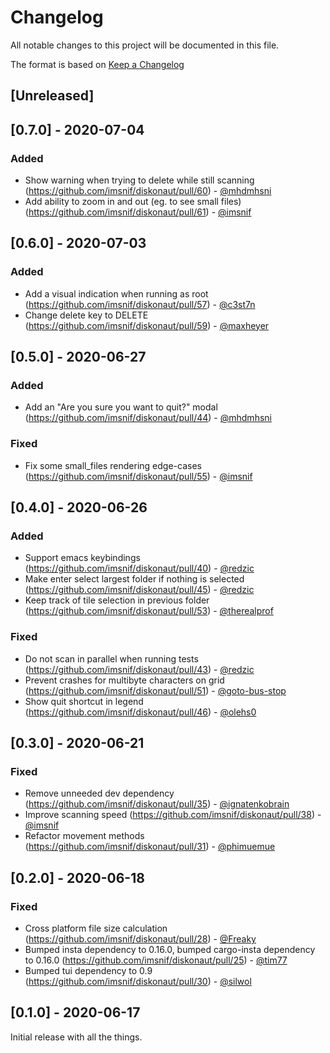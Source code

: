 # Changelog

All notable changes to this project will be documented in this file.

The format is based on [Keep a Changelog](https://keepachangelog.com/en/1.0.0/)

## [Unreleased]

## [0.7.0] - 2020-07-04

### Added
* Show warning when trying to delete while still scanning (https://github.com/imsnif/diskonaut/pull/60) - [@mhdmhsni](https://github.com/mhdmhsni)
* Add ability to zoom in and out (eg. to see small files) (https://github.com/imsnif/diskonaut/pull/61) - [@imsnif](https://github.com/imsnif)

## [0.6.0] - 2020-07-03

### Added
* Add a visual indication when running as root (https://github.com/imsnif/diskonaut/pull/57) - [@c3st7n](https://github.com/c3st7n)
* Change delete key to DELETE (https://github.com/imsnif/diskonaut/pull/59) - [@maxheyer](https://github.com/maxheyer)

## [0.5.0] - 2020-06-27

### Added
* Add an "Are you sure you want to quit?" modal (https://github.com/imsnif/diskonaut/pull/44) - [@mhdmhsni](https://github.com/mhdmhsni)

### Fixed
* Fix some small_files rendering edge-cases (https://github.com/imsnif/diskonaut/pull/55) - [@imsnif](https://github.com/imsnif)

## [0.4.0] - 2020-06-26

### Added
* Support emacs keybindings (https://github.com/imsnif/diskonaut/pull/40) - [@redzic](https://github.com/redzic)
* Make enter select largest folder if nothing is selected (https://github.com/imsnif/diskonaut/pull/45) - [@redzic](https://github.com/redzic)
* Keep track of tile selection in previous folder (https://github.com/imsnif/diskonaut/pull/53) - [@therealprof](https://github.com/therealprof)

### Fixed
* Do not scan in parallel when running tests (https://github.com/imsnif/diskonaut/pull/43) - [@redzic](https://github.com/redzic)
* Prevent crashes for multibyte characters on grid (https://github.com/imsnif/diskonaut/pull/51) - [@goto-bus-stop](https://github.com/goto-bus-stop)
* Show quit shortcut in legend (https://github.com/imsnif/diskonaut/pull/46) - [@olehs0](https://github.com/olehs0)

## [0.3.0] - 2020-06-21

### Fixed
* Remove unneeded dev dependency (https://github.com/imsnif/diskonaut/pull/35) - [@ignatenkobrain](https://github.com/ignatenkobrain)
* Improve scanning speed (https://github.com/imsnif/diskonaut/pull/38) - [@imsnif](https://github.com/imsnif)
* Refactor movement methods (https://github.com/imsnif/diskonaut/pull/31) - [@phimuemue](https://github.com/phimuemue)

## [0.2.0] - 2020-06-18

### Fixed
* Cross platform file size calculation (https://github.com/imsnif/diskonaut/pull/28) - [@Freaky](https://github.com/Freaky)
* Bumped insta dependency to 0.16.0, bumped cargo-insta dependency to 0.16.0 (https://github.com/imsnif/diskonaut/pull/25) - [@tim77](https://github.com/tim77)
* Bumped tui dependency to 0.9 (https://github.com/imsnif/diskonaut/pull/30) - [@silwol](https://github.com/silwol)

## [0.1.0] - 2020-06-17

Initial release with all the things.
